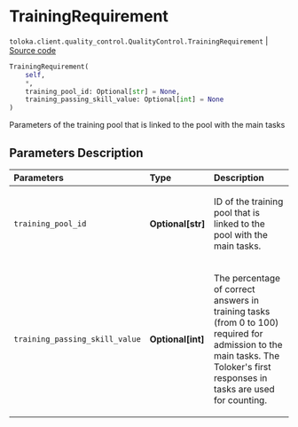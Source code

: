 # TrainingRequirement
`toloka.client.quality_control.QualityControl.TrainingRequirement` | [Source code](https://github.com/Toloka/toloka-kit/blob/v1.1.2/src/client/quality_control.py#L57)

```python
TrainingRequirement(
    self,
    *,
    training_pool_id: Optional[str] = None,
    training_passing_skill_value: Optional[int] = None
)
```

Parameters of the training pool that is linked to the pool with the main tasks

## Parameters Description

| Parameters | Type | Description |
| :----------| :----| :-----------|
`training_pool_id`|**Optional\[str\]**|<p>ID of the training pool that is linked to the pool with the main tasks.</p>
`training_passing_skill_value`|**Optional\[int\]**|<p>The percentage of correct answers in training tasks (from 0 to 100) required for admission to the main tasks. The Toloker&#x27;s first responses in tasks are used for counting.</p>
